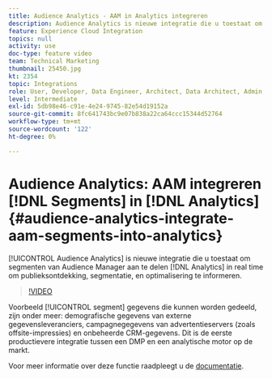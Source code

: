 ```yaml
---
title: Audience Analytics - AAM in Analytics integreren
description: Audience Analytics is nieuwe integratie die u toestaat om segmenten van Audience Manager (AAM) aan Analytics (a) in real time te delen om publieksontdekking, segmentatie, en optimalisering te informeren.
feature: Experience Cloud Integration
topics: null
activity: use
doc-type: feature video
team: Technical Marketing
thumbnail: 25450.jpg
kt: 2354
topic: Integrations
role: User, Developer, Data Engineer, Architect, Data Architect, Admin, Leader
level: Intermediate
exl-id: 5db98e46-c91e-4e24-9745-82e54d19152a
source-git-commit: 8fc641743bc9e07b838a22ca64ccc15344d52764
workflow-type: tm+mt
source-wordcount: '122'
ht-degree: 0%

---
```


# Audience Analytics: AAM integreren [!DNL Segments] in [!DNL Analytics] {#audience-analytics-integrate-aam-segments-into-analytics}

[!UICONTROL Audience Analytics] is nieuwe integratie die u toestaat om segmenten van Audience Manager aan te delen [!DNL Analytics] in real time om publieksontdekking, segmentatie, en optimalisering te informeren.

>[!VIDEO](https://video.tv.adobe.com/v/25450/?quality=12&learn=on)

Voorbeeld [!UICONTROL segment] gegevens die kunnen worden gedeeld, zijn onder meer: demografische gegevens van externe gegevensleveranciers, campagnegegevens van advertentieservers (zoals offsite-impressies) en onbeheerde CRM-gegevens. Dit is de eerste productievere integratie tussen een DMP en een analytische motor op de markt.

Voor meer informatie over deze functie raadpleegt u de [documentatie](https://experienceleague.adobe.com/docs/analytics/integration/audience-analytics/mc-audiences-aam.html?lang=en).
